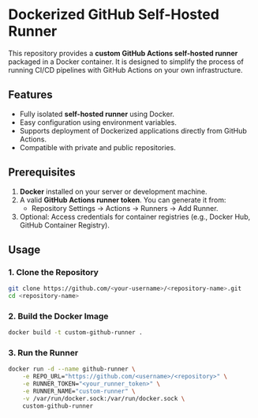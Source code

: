 # Dockerized GitHub Self-Hosted Runner

This repository provides a **custom GitHub Actions self-hosted runner** packaged in a Docker container. It is designed to simplify the process of running CI/CD pipelines with GitHub Actions on your own infrastructure.

## Features

- Fully isolated **self-hosted runner** using Docker.
- Easy configuration using environment variables.
- Supports deployment of Dockerized applications directly from GitHub Actions.
- Compatible with private and public repositories.

## Prerequisites

1. **Docker** installed on your server or development machine.
2. A valid **GitHub Actions runner token**. You can generate it from:
   - Repository Settings → Actions → Runners → Add Runner.
3. Optional: Access credentials for container registries (e.g., Docker Hub, GitHub Container Registry).

## Usage
### 1. Clone the Repository
```bash
git clone https://github.com/<your-username>/<repository-name>.git
cd <repository-name>
```

### 2. Build the Docker Image
```bash
docker build -t custom-github-runner .
```

### 3. Run the Runner
```bash
docker run -d --name github-runner \
    -e REPO_URL="https://github.com/<username>/<repository>" \
    -e RUNNER_TOKEN="<your_runner_token>" \
    -e RUNNER_NAME="custom-runner" \
    -v /var/run/docker.sock:/var/run/docker.sock \
    custom-github-runner
```
